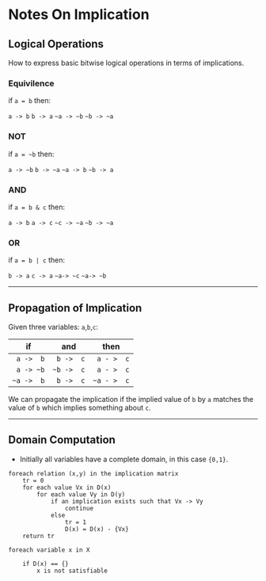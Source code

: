 
# Notes On Implication

## Logical Operations

How to express basic bitwise logical operations in terms of implications.

### Equivilence

if `a = b` then:

`a -> b`
`b -> a`
`~a -> ~b`
`~b -> ~a`

### NOT

if `a = ~b` then:

`a -> ~b`
`b -> ~a`
`~a -> b`
`~b -> a`

### AND

if `a = b & c` then:

`a -> b`
`a -> c`
`~c -> ~a`
`~b -> ~a`

### OR

if `a = b | c` then:

`b -> a`
`c -> a`
`~a-> ~c`
`~a-> ~b`

---

## Propagation of Implication

Given three variables: `a`,`b`,`c`:

if           | and          | then
-------------|--------------|----------------
` a ->  b`   | ` b ->  c`   | ` a - >  c`
` a -> ~b`   | `~b ->  c`   | ` a - >  c`
`~a ->  b`   | ` b ->  c`   | `~a - >  c`

We can propagate the implication if the implied value of `b` by `a` matches
the value of `b` which implies something about `c`.

---

## Domain Computation

- Initially all variables have a complete domain, in this case `{0,1}`.

```
foreach relation (x,y) in the implication matrix
    tr = 0
    for each value Vx in D(x)
        for each value Vy in D(y)
            if an implication exists such that Vx -> Vy
                continue
            else
                tr = 1
                D(x) = D(x) - {Vx}
    return tr

foreach variable x in X

    if D(x) == {}
        x is not satisfiable
```
